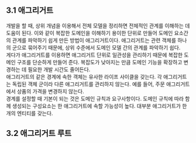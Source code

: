   
## 3.1 애그리거트 

개발을 할 때, 상위 개념을 이용해서 전체 모델을 정리하면 전체적인 관계를 이해하는 데 도움이 된다. 이와 같이 복잡한 도메인을 이해하기 용이한 단위로 만들어 도메인 요소간의 관계를 파악하기 쉽게 만든 방법이 애그리거트이다. 애그리거트는 관련 객체를 하나의 군으로 묶어주기 때문에, 상위 수준에서 도메인 모델 간의 관계를 파악하기 쉽다.  
게다가 애그리거트를 이용하면 애그리거트 단위로 일관성을 관리하기 때문에 복잡한 도메인 구조를 단순하게 만들어 준다. 복잡도가 낮아지는 만큼 도메인 기능을 확장하고 변경하는 데 필요한 개발 시간도 줄어든다.  
애그리거트의 같은 경계에 속한 객체는 유사한 라이프 사이클을 갖는다. 각 애그리거트는 독립된 객체 군이라 다른 애그리거트를 관리하지 않는다. 예를 들어, 주문 애그리거트에서 상품의 가격을 변경하지 않는다.  
경계를 설정할 때 기본이 되는 것은 도메인 규칙과 요구사항이다. 도메인 규칙에 따라 함께 생성되는 구성요소는 한 애그리거트에 속할 가능성이 높다. 대부분 애그리거트가 한 개의 엔티티를 갖는다.  
  
  
  
## 3.2 애그리거트 루트